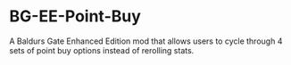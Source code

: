 # BG-EE-Point-Buy
A Baldurs Gate Enhanced Edition mod that allows users to cycle through 4 sets of point buy options instead of rerolling stats. 
